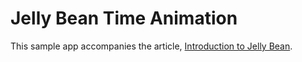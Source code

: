Jelly Bean Time Animation 
=========================

This sample app accompanies the article, 
[Introduction to Jelly Bean](http://developer.xamarin.com/guides/android/platform_features/introduction_to_jelly_bean/).


